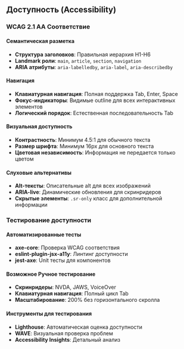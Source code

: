 ## Доступность (Accessibility)

### WCAG 2.1 AA Соответствие

#### Семантическая разметка

- **Структура заголовков**: Правильная иерархия H1-H6
- **Landmark роли**: `main`, `article`, `section`, `navigation`
- **ARIA атрибуты**: `aria-labelledby`, `aria-label`, `aria-describedby`

#### Навигация

- **Клавиатурная навигация**: Полная поддержка Tab, Enter, Space
- **Фокус-индикаторы**: Видимые outline для всех интерактивных элементов
- **Логический порядок**: Естественная последовательность Tab

#### Визуальная доступность

- **Контрастность**: Минимум 4.5:1 для обычного текста
- **Размер шрифта**: Минимум 16px для основного текста
- **Цветовая независимость**: Информация не передается только цветом

#### Слуховые альтернативы

- **Alt-тексты**: Описательные alt для всех изображений
- **ARIA-live**: Динамические обновления для скринридеров
- **Скрытые элементы**: `.sr-only` класс для дополнительной информации

### Тестирование доступности

#### Автоматизированные тесты

- **axe-core**: Проверка WCAG соответствия
- **eslint-plugin-jsx-a11y**: Линтинг доступности
- **jest-axe**: Unit тесты для компонентов

#### Возможное Ручное тестирование

- **Скринридеры**: NVDA, JAWS, VoiceOver
- **Клавиатурная навигация**: Полный цикл Tab
- **Масштабирование**: 200% без горизонтального скролла

#### Инструменты для тестирования

- **Lighthouse**: Автоматическая оценка доступности
- **WAVE**: Визуальная проверка проблем
- **Accessibility Insights**: Детальный анализ
